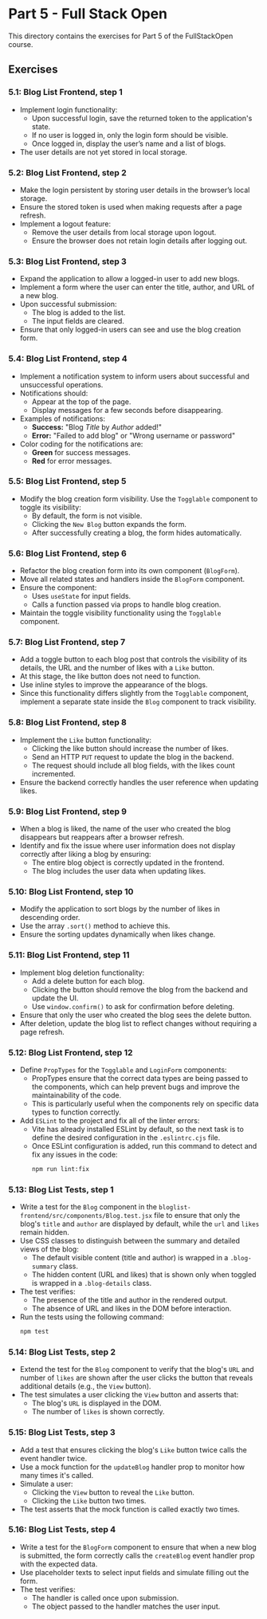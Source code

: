 # Part 5 - Full Stack Open

This directory contains the exercises for Part 5 of the FullStackOpen course.

## Exercises

### 5.1: Blog List Frontend, step 1
- Implement login functionality:
  - Upon successful login, save the returned token to the application's state.
  - If no user is logged in, only the login form should be visible.
  - Once logged in, display the user’s name and a list of blogs.
- The user details are not yet stored in local storage.

### 5.2: Blog List Frontend, step 2
- Make the login persistent by storing user details in the browser’s local storage.
- Ensure the stored token is used when making requests after a page refresh.
- Implement a logout feature:
  - Remove the user details from local storage upon logout.
  - Ensure the browser does not retain login details after logging out.

### 5.3: Blog List Frontend, step 3
- Expand the application to allow a logged-in user to add new blogs.
- Implement a form where the user can enter the title, author, and URL of a new blog.
- Upon successful submission:
  - The blog is added to the list.
  - The input fields are cleared.
- Ensure that only logged-in users can see and use the blog creation form.

### 5.4: Blog List Frontend, step 4
- Implement a notification system to inform users about successful and unsuccessful operations.
- Notifications should:
  - Appear at the top of the page.
  - Display messages for a few seconds before disappearing.
- Examples of notifications:
  - **Success:** "Blog *Title* by *Author* added!"
  - **Error:** "Failed to add blog" or "Wrong username or password"
- Color coding for the notifications are:
  - **Green** for success messages.
  - **Red** for error messages.

### 5.5: Blog List Frontend, step 5
- Modify the blog creation form visibility. Use the `Togglable` component to toggle its visibility:
  - By default, the form is not visible.
  - Clicking the `New Blog` button expands the form.
  - After successfully creating a blog, the form hides automatically.

### 5.6: Blog List Frontend, step 6
- Refactor the blog creation form into its own component (`BlogForm`).
- Move all related states and handlers inside the `BlogForm` component.
- Ensure the component:
  - Uses `useState` for input fields.
  - Calls a function passed via props to handle blog creation.
- Maintain the toggle visibility functionality using the `Togglable` component.

### 5.7: Blog List Frontend, step 7
- Add a toggle button to each blog post that controls the visibility of its details, the URL and the number of likes with a `Like` button.
- At this stage, the like button does not need to function.
- Use inline styles to improve the appearance of the blogs.
- Since this functionality differs slightly from the `Togglable` component, implement a separate state inside the `Blog` component to track visibility.

### 5.8: Blog List Frontend, step 8
- Implement the `Like` button functionality:
  - Clicking the like button should increase the number of likes.
  - Send an HTTP `PUT` request to update the blog in the backend.
  - The request should include all blog fields, with the likes count incremented.
- Ensure the backend correctly handles the user reference when updating likes.

### 5.9: Blog List Frontend, step 9
- When a blog is liked, the name of the user who created the blog disappears but reappears after a browser refresh.
- Identify and fix the issue where user information does not display correctly after liking a blog by ensuring:
  - The entire blog object is correctly updated in the frontend.
  - The blog includes the user data when updating likes.

### 5.10: Blog List Frontend, step 10
- Modify the application to sort blogs by the number of likes in descending order.
- Use the array `.sort()` method to achieve this.
- Ensure the sorting updates dynamically when likes change.

### 5.11: Blog List Frontend, step 11
- Implement blog deletion functionality:
  - Add a delete button for each blog.
  - Clicking the button should remove the blog from the backend and update the UI.
  - Use `window.confirm()` to ask for confirmation before deleting.
- Ensure that only the user who created the blog sees the delete button.
- After deletion, update the blog list to reflect changes without requiring a page refresh.

### 5.12: Blog List Frontend, step 12
- Define `PropTypes` for the `Togglable` and `LoginForm` components:
  - PropTypes ensure that the correct data types are being passed to the components, which can help prevent bugs and improve the maintainability of the code.
  - This is particularly useful when the components rely on specific data types to function correctly.
- Add `ESLint` to the project and fix all of the linter errors:
  - Vite has already installed ESLint by default, so the next task is to define the desired configuration in the `.eslintrc.cjs` file.
  - Once ESLint configuration is added, run this command to detect and fix any issues in the code:  
  	  ```bash
	  npm run lint:fix
	  ```

### 5.13: Blog List Tests, step 1
- Write a test for the `Blog` component in the `bloglist-frontend/src/components/Blog.test.jsx` file to ensure that only the blog's `title` and `author` are displayed by default, while the `url` and `likes` remain hidden.
- Use CSS classes to distinguish between the summary and detailed views of the blog:
  - The default visible content (title and author) is wrapped in a `.blog-summary` class.
  - The hidden content (URL and likes) that is shown only when toggled is wrapped in a `.blog-details` class.
- The test verifies:
  - The presence of the title and author in the rendered output.
  - The absence of URL and likes in the DOM before interaction.
- Run the tests using the following command:
  ```bash
  npm test
  ```

### 5.14: Blog List Tests, step 2
- Extend the test for the `Blog` component to verify that the blog's `URL` and number of `likes` are shown after the user clicks the button that reveals additional details (e.g., the `View` button).
- The test simulates a user clicking the `View` button and asserts that:
  - The blog's `URL` is displayed in the DOM.
  - The number of `likes` is shown correctly.

### 5.15: Blog List Tests, step 3
- Add a test that ensures clicking the blog's `Like` button twice calls the event handler twice.
- Use a mock function for the `updateBlog` handler prop to monitor how many times it's called.
- Simulate a user:
  - Clicking the `View` button to reveal the `Like` button.
  - Clicking the `Like` button two times.
- The test asserts that the mock function is called exactly two times.

### 5.16: Blog List Tests, step 4
- Write a test for the `BlogForm` component to ensure that when a new blog is submitted, the form correctly calls the `createBlog` event handler prop with the expected data.
- Use placeholder texts to select input fields and simulate filling out the form.
- The test verifies:
  - The handler is called once upon submission.
  - The object passed to the handler matches the user input.
